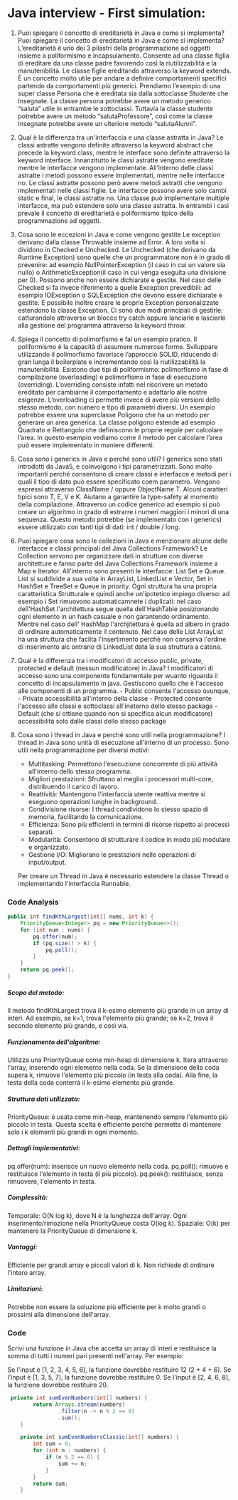 # Java interview - First simulation:

1. Puoi spiegare il concetto di ereditarietà in Java e come si implementa?Puoi spiegare il concetto di ereditarietà in Java e come si implementa?
    L’ereditarietà è uno dei 3 pilastri della programmazione ad oggetti insieme a poliformismo e incapsulamento. Consente ad una classe figlia di ereditare da una classe padre favorendo così la riutilizzabilità e la manutenibilità. Le classe figlie ereditando attraverso la keyword extends. È un concetto molto utile per andare a definire comportamenti specifici partendo da comportamenti più generici. Prendiamo l’esempio di una super classe Persona che è ereditata sia dalla sottoclasse Studente che Insegnate. La classe persona potrebbe avere un metodo generico “saluta” utile in entrambe le sottoclassi. Tuttavia la classe studente potrebbe avere un metodo “salutaProfessore”, così come la classe Insegnate potrebbe avere un ulteriore metodo “salutaAlunni”.


2. Qual è la differenza tra un'interfaccia e una classe astratta in Java?
    Le classi astratte vengono definite attraverso la keyword abstract che precede la keyword class, mentre le interface sono definite attraverso la keyword interface. Innanzitutto le classi astratte vengono ereditate mentre le interfacce vengono implementate. All’interno delle classi astratte i metodi possono essere implementati, mentre nelle interfacce no. Le classi astratte possono però avere metodi astratti che vengono implementati nelle classi figlie. Le interfacce possono avere solo cambi static e final, le classi astratte no. Una classe può implementare multiple interfacce, ma può estendere solo una classe astratta.
    In entrambi i casi prevale il concetto di ereditarietà e poliformismo tipico della programmazione ad oggetti.


3. Cosa sono le eccezioni in Java e come vengono gestite
    Le exception derivano dalla classe Throwable insieme ad Error. A loro volta si dividono in Checked e Unchecked. Le Unchecked (che derivano da Runtime Exception) sono quelle che un programmatore non è in grado di prevenire: ad esempio NullPointerException (il caso in cui un valore sia nullo) o ArithmeticException(il caso in cui venga eseguita una divisione per 0). Possono anche non essere dichiarate e gestite. Nel caso delle Checked si fa invece riferimento a quelle Exception prevedibili: ad esempio IOException o SQLException che devono essere dichiarate e gestite.
    È possibile inoltre creare le proprie Exception personalizzate estendono la classe Exception.
    Ci sono due modi principali di gestirle: catturandole attraverso un blocco try catch oppure lanciarle e lasciarle alla gestione del programma attraverso la keyword throw.


4. Spiega il concetto di polimorfismo e fai un esempio pratico.
    Il poliformismo è la capacità di assumere numerose forme. Sviluppare utilizzando il polimorfismo favorisce l’approccio SOLID, riducendo di gran lunga il boilerplate e incrementando così la riutilizzabilità la manutenibilità. Esistono due tipi di poliformismo: polimorfismo in fase di compilazione (overloading) e polimorfismo in fase di esecuzione (overriding). L’overriding consiste infatti nel riscrivere un metodo ereditato per cambiarne il comportamento e adattarlo alle nostre esigenze. L’overloading ci permette invece di avere più versioni dello stesso metodo, con numero e tipo di parametri diversi.
    Un esempio potrebbe essere una superclasse Poligono che ha un metodo per generare un area generica. La classe poligono estende ad esempio Quadrato e Rettangolo che definiscono le proprie regole per calcolare l’area. In questo esempio vediamo come il metodo per calcolare l’area può essere implementato in maniere differenti.


5. Cosa sono i generics in Java e perché sono utili?
    I generics sono stati introdotti da Java5, e coinvolgono i tipi parametrizzati. Sono molto importanti perché consentono di creare classi e interfacce e metodi per i quali il tipo di dato può essere specificato coem parametro. Vengono espressi attraverso ClassName<T> / oppure ObjectName T. Alcuni caratteri tipici sono T, E, V e K. Aiutano a garantire la type-safety al momento della compilazione. Attraverso un codice generico ad esempio si può creare un algoritmo in grado di estrarre i numeri maggiori i minori di una sequenza. Questo metodo potrebbe (se implementato con i generics) essere utilizzato con tanti tipi di dati: int / double / long.


6. Puoi spiegare cosa sono le collezioni in Java e menzionare alcune delle interfacce e classi principali del Java Collections Framework?
    Le Collection servono per organizzare dati in strutture con diverse architetture e fanno parte del Java Collections Framework insieme a Map e Iterator. All'interno sono presenti le interfacce: List Set e Queue. List si suddivide a sua volta in ArrayList, LinkedList e Vector, Set in HashSet e TreeSet e Queue in priority. Ogni struttura ha una propria caratteristica Strutturale e quindi anche un'ipotetico impiego diverso: ad esempio i Set rimuovono automaticamnete i duplicati: nel caso dell'HashSet l'architettura segue quella dell'HashTable posizionando ogni elemento in un hash casuale e non garantendo ordinamento. Mentre nel caso dell' HashMap l'archjitettura è quella ad albero in grado di ordinare automaticamente il contenuto. Nel caso delle List ArrayList ha una struttura che facilta l'insertimento perchè non conserva l'ordine di inserimento alc ontrario di LinkedList data la sua struttura a catena.


7. Qual è la differenza tra i modificatori di accesso public, private, protected e default (nessun modificatore) in Java?
    I modificatori di accesso sono una componente fondamentale per wuanto riguarda il concetto di incapsulamento in java. Gestiscono quello che è l'accesso alle componenti di un programma. 
       - Public consente l'accesso ovunque,
       - Private accessibilità all'interno della classe
       - Protected consente l'accesso alle classi e sottoclassi all'ineterno dello stesso package
       - Default (che si ottiene quando non si specifica alcun modificatore) accessibilità solo dalle classi dello stesso package


8. Cosa sono i thread in Java e perché sono utili nella programmazione?
      I thread in Java sono unità di esecuzione all'interno di un processo. Sono utili nella programmazione per diversi motivi:
   
      - Multitasking: Permettono l'esecuzione concorrente di più attività all'interno dello stesso programma.
      - Migliori prestazioni: Sfruttano al meglio i processori multi-core, distribuendo il carico di lavoro.
      - Reattività: Mantengono l'interfaccia utente reattiva mentre si eseguono operazioni lunghe in background.
      - Condivisione risorse: I thread condividono lo stesso spazio di memoria, facilitando la comunicazione.
      - Efficienza: Sono più efficienti in termini di risorse rispetto ai processi separati.
      - Modularità: Consentono di strutturare il codice in modo più modulare e organizzato.
      - Gestione I/O: Migliorano le prestazioni nelle operazioni di input/output.
      
      Per creare un Thread in Java è necessario estendere la classe Thread o implementando l'interfaccia Runnable.

### Code Analysis

```java
public int findKthLargest(int[] nums, int k) {
    PriorityQueue<Integer> pq = new PriorityQueue<>();
    for (int num : nums) {
        pq.offer(num);
        if (pq.size() > k) {
            pq.poll();
        }
    }
    return pq.peek();
}
```

##### Scopo del metodo:
Il metodo findKthLargest trova il k-esimo elemento più grande in un array di interi. Ad esempio, se k=1, trova l'elemento più grande; se k=2, trova il secondo elemento più grande, e così via.


##### Funzionamento dell'algoritmo:
Utilizza una PriorityQueue come min-heap di dimensione k.
Itera attraverso l'array, inserendo ogni elemento nella coda.
Se la dimensione della coda supera k, rimuove l'elemento più piccolo (in testa alla coda).
Alla fine, la testa della coda conterrà il k-esimo elemento più grande.


##### Struttura dati utilizzata:
PriorityQueue: è usata come min-heap, mantenendo sempre l'elemento più piccolo in testa.
Questa scelta è efficiente perché permette di mantenere solo i k elementi più grandi in ogni momento.


##### Dettagli implementativi:
pq.offer(num): inserisce un nuovo elemento nella coda.
pq.poll(): rimuove e restituisce l'elemento in testa (il più piccolo).
pq.peek(): restituisce, senza rimuovere, l'elemento in testa.


##### Complessità:
Temporale: O(N log k), dove N è la lunghezza dell'array. Ogni inserimento/rimozione nella PriorityQueue costa O(log k).
Spaziale: O(k) per mantenere la PriorityQueue di dimensione k.


##### Vantaggi:
Efficiente per grandi array e piccoli valori di k.
Non richiede di ordinare l'intero array.


##### Limitazioni:
Potrebbe non essere la soluzione più efficiente per k molto grandi o prossimi alla dimensione dell'array.

### Code 
Scrivi una funzione in Java che accetta un array di interi e restituisce la somma di tutti i numeri pari presenti nell'array.
Per esempio:

Se l'input è [1, 2, 3, 4, 5, 6], la funzione dovrebbe restituire 12 (2 + 4 + 6).
Se l'input è [1, 3, 5, 7], la funzione dovrebbe restituire 0.
Se l'input è [2, 4, 6, 8], la funzione dovrebbe restituire 20.

```java
 private int sumEvenNumbers(int[] numbers) {
        return Arrays.stream(numbers)
                .filter(n -> n % 2 == 0)
                .sum();
    }

    private int sumEvenNumbersClassic(int[] numbers) {
        int sum = 0;
        for (int n : numbers) {
            if (n % 2 == 0) {
                sum += n;
            }
        }
        return sum;
    }

```

